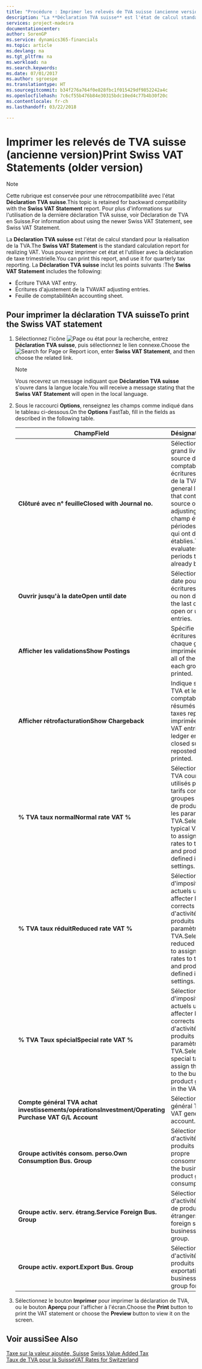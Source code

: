 ```yaml
---
title: "Procédure : Imprimer les relevés de TVA suisse (ancienne version)"
description: "La **Déclaration TVA suisse** est l'état de calcul standard pour la réalisation de la TVA. Vous pouvez imprimer cet état et l'utiliser avec la déclaration de taxe trimestrielle."
services: project-madeira
documentationcenter: 
author: SorenGP
ms.service: dynamics365-financials
ms.topic: article
ms.devlang: na
ms.tgt_pltfrm: na
ms.workload: na
ms.search.keywords: 
ms.date: 07/01/2017
ms.author: sgroespe
ms.translationtype: HT
ms.sourcegitcommit: b34f276a764f0e828fbc1f015429df9852242a4c
ms.openlocfilehash: 7c6cf55b476b84e30315bdc10ed4c77b4b30f20c
ms.contentlocale: fr-ch
ms.lasthandoff: 03/22/2018

---
```

# <a name="print-swiss-vat-statements-older-version"></a><span data-ttu-id="dcd7b-104">Imprimer les relevés de TVA suisse (ancienne version)</span><span class="sxs-lookup"><span data-stu-id="dcd7b-104">Print Swiss VAT Statements (older version)</span></span>

> [!NOTE]  
>  <span data-ttu-id="dcd7b-105">Cette rubrique est conservée pour une rétrocompatibilité avec l'état **Déclaration TVA suisse**.</span><span class="sxs-lookup"><span data-stu-id="dcd7b-105">This topic is retained for backward compatibility with the **Swiss VAT Statement** report.</span></span> <span data-ttu-id="dcd7b-106">Pour plus d'informations sur l'utilisation de la dernière déclaration TVA suisse, voir Déclaration de TVA en Suisse.</span><span class="sxs-lookup"><span data-stu-id="dcd7b-106">For information about using the newer Swiss VAT Statement, see Swiss VAT Statement.</span></span>  

<span data-ttu-id="dcd7b-107">La **Déclaration TVA suisse** est l'état de calcul standard pour la réalisation de la TVA.</span><span class="sxs-lookup"><span data-stu-id="dcd7b-107">The **Swiss VAT Statement** is the standard calculation report for realizing VAT.</span></span> <span data-ttu-id="dcd7b-108">Vous pouvez imprimer cet état et l'utiliser avec la déclaration de taxe trimestrielle.</span><span class="sxs-lookup"><span data-stu-id="dcd7b-108">You can print this report, and use it for quarterly tax reporting.</span></span> <span data-ttu-id="dcd7b-109">La **Déclaration TVA suisse** inclut les points suivants :</span><span class="sxs-lookup"><span data-stu-id="dcd7b-109">The **Swiss VAT Statement** includes the following:</span></span>  

- <span data-ttu-id="dcd7b-110">Écriture TVA</span><span class="sxs-lookup"><span data-stu-id="dcd7b-110">A VAT entry.</span></span>  
- <span data-ttu-id="dcd7b-111">Écritures d'ajustement de la TVA</span><span class="sxs-lookup"><span data-stu-id="dcd7b-111">VAT adjusting entries.</span></span>  
- <span data-ttu-id="dcd7b-112">Feuille de comptabilité</span><span class="sxs-lookup"><span data-stu-id="dcd7b-112">An accounting sheet.</span></span>  

## <a name="to-print-the-swiss-vat-statement"></a><span data-ttu-id="dcd7b-113">Pour imprimer la déclaration TVA suisse</span><span class="sxs-lookup"><span data-stu-id="dcd7b-113">To print the Swiss VAT statement</span></span>  

1.  <span data-ttu-id="dcd7b-114">Sélectionnez l'icône ![Page ou état pour la recherche](../../media/ui-search/search_small.png "Page ou état pour la recherche"), entrez **Déclaration TVA suisse**, puis sélectionnez le lien connexe.</span><span class="sxs-lookup"><span data-stu-id="dcd7b-114">Choose the ![Search for Page or Report](../../media/ui-search/search_small.png "Search for Page or Report icon") icon, enter **Swiss VAT Statement**, and then choose the related link.</span></span>  

    > [!NOTE]  
    >  <span data-ttu-id="dcd7b-115">Vous recevrez un message indiquant que **Déclaration TVA suisse** s'ouvre dans la langue locale.</span><span class="sxs-lookup"><span data-stu-id="dcd7b-115">You will receive a message stating that the **Swiss VAT Statement** will open in the local language.</span></span>  

2.  <span data-ttu-id="dcd7b-116">Sous le raccourci **Options**, renseignez les champs comme indiqué dans le tableau ci-dessous.</span><span class="sxs-lookup"><span data-stu-id="dcd7b-116">On the **Options** FastTab, fill in the fields as described in the following table.</span></span>  

    |<span data-ttu-id="dcd7b-117">Champ</span><span class="sxs-lookup"><span data-stu-id="dcd7b-117">Field</span></span>|<span data-ttu-id="dcd7b-118">Désignation</span><span class="sxs-lookup"><span data-stu-id="dcd7b-118">Description</span></span>|  
    |---------------------------------|---------------------------------------|  
    |<span data-ttu-id="dcd7b-119">**Clôturé avec n° feuille**</span><span class="sxs-lookup"><span data-stu-id="dcd7b-119">**Closed with Journal no.**</span></span>|<span data-ttu-id="dcd7b-120">Sélectionnez les feuilles grand livre contenant la source de comptabilisation des écritures d'ajustement de la TVA.</span><span class="sxs-lookup"><span data-stu-id="dcd7b-120">Select the general ledger journals that contain the posting source of the VAT adjusting entries.</span></span> <span data-ttu-id="dcd7b-121">Ce champ évalue les périodes comptables qui ont déjà établies.</span><span class="sxs-lookup"><span data-stu-id="dcd7b-121">This field evaluates accounting periods that have already been settled.</span></span>|  
    |<span data-ttu-id="dcd7b-122">**Ouvrir jusqu'à la date**</span><span class="sxs-lookup"><span data-stu-id="dcd7b-122">**Open until date**</span></span>|<span data-ttu-id="dcd7b-123">Sélectionnez la dernière date pour régler les écritures TVA ouvertes ou non définies.</span><span class="sxs-lookup"><span data-stu-id="dcd7b-123">Select the last date for settling open or unsettled VAT entries.</span></span>|  
    |<span data-ttu-id="dcd7b-124">**Afficher les validations**</span><span class="sxs-lookup"><span data-stu-id="dcd7b-124">**Show Postings**</span></span>|<span data-ttu-id="dcd7b-125">Spécifie si toutes les écritures TVA pour chaque groupe sont imprimées.</span><span class="sxs-lookup"><span data-stu-id="dcd7b-125">Specifies if all of the VAT entries for each group will be printed.</span></span>|  
    |<span data-ttu-id="dcd7b-126">**Afficher rétrofacturation**</span><span class="sxs-lookup"><span data-stu-id="dcd7b-126">**Show Chargeback**</span></span>|<span data-ttu-id="dcd7b-127">Indique si les écritures TVA et les écritures comptables avec des résumés fermés ou des taxes republiées seront imprimées.</span><span class="sxs-lookup"><span data-stu-id="dcd7b-127">Specifies if VAT entries and general ledger entries with closed summaries or reposted tax will be printed.</span></span>|  
    |<span data-ttu-id="dcd7b-128">**% TVA taux normal**</span><span class="sxs-lookup"><span data-stu-id="dcd7b-128">**Normal rate VAT %**</span></span>|<span data-ttu-id="dcd7b-129">Sélectionnez les taux de TVA courants actuels utilisés pour affecter les tarifs corrects aux groupes d'activités et de produits définis dans les paramètres de TVA.</span><span class="sxs-lookup"><span data-stu-id="dcd7b-129">Select the current typical VAT rates used to assign the correct rates to the business and product groups defined in the VAT settings.</span></span>|  
    |<span data-ttu-id="dcd7b-130">**% TVA taux réduit**</span><span class="sxs-lookup"><span data-stu-id="dcd7b-130">**Reduced rate VAT %**</span></span>|<span data-ttu-id="dcd7b-131">Sélectionnez les taux d'imposition réduits actuels utilisés pour affecter les taux corrects aux groupes d'activités et de produits définis dans les paramètres de TVA.</span><span class="sxs-lookup"><span data-stu-id="dcd7b-131">Select the current reduced tax rates used to assign the correct rates to the business and product groups defined in the VAT settings.</span></span>|  
    |<span data-ttu-id="dcd7b-132">**% TVA Taux spécial**</span><span class="sxs-lookup"><span data-stu-id="dcd7b-132">**Special rate VAT %**</span></span>|<span data-ttu-id="dcd7b-133">Sélectionnez les taux d'imposition spéciaux actuels utilisés pour affecter les taux corrects aux groupes d'activités et de produits définis dans les paramètres de TVA.</span><span class="sxs-lookup"><span data-stu-id="dcd7b-133">Select the current special tax rates used to assign the correct rates to the business and product groups defined in the VAT settings.</span></span>|  
    |<span data-ttu-id="dcd7b-134">**Compte général TVA achat investissements/opérations**</span><span class="sxs-lookup"><span data-stu-id="dcd7b-134">**Investment/Operating Purchase VAT G/L Account**</span></span>|<span data-ttu-id="dcd7b-135">Sélectionnez le compte général TVA.</span><span class="sxs-lookup"><span data-stu-id="dcd7b-135">Select the VAT general ledger account.</span></span>|  
    |<span data-ttu-id="dcd7b-136">**Groupe activités consom. perso.**</span><span class="sxs-lookup"><span data-stu-id="dcd7b-136">**Own Consumption Bus. Group**</span></span>|<span data-ttu-id="dcd7b-137">Sélectionnez le groupe d'activités et de produits pour votre propre consommation.</span><span class="sxs-lookup"><span data-stu-id="dcd7b-137">Select the business and product group for own consumptions.</span></span>|  
    |<span data-ttu-id="dcd7b-138">**Groupe activ. serv. étrang.**</span><span class="sxs-lookup"><span data-stu-id="dcd7b-138">**Service Foreign Bus. Group**</span></span>|<span data-ttu-id="dcd7b-139">Sélectionnez le groupe d'activités de service et de produits étrangers.</span><span class="sxs-lookup"><span data-stu-id="dcd7b-139">Select the foreign service business and product group.</span></span>|  
    |<span data-ttu-id="dcd7b-140">**Groupe activ. export.**</span><span class="sxs-lookup"><span data-stu-id="dcd7b-140">**Export Bus. Group**</span></span>|<span data-ttu-id="dcd7b-141">Sélectionnez le groupe d'activités et de produits pour les exportations.</span><span class="sxs-lookup"><span data-stu-id="dcd7b-141">Select the business and product group for exports.</span></span>|  

3.  <span data-ttu-id="dcd7b-142">Sélectionnez le bouton **Imprimer** pour imprimer la déclaration de TVA, ou le bouton **Aperçu** pour l'afficher à l'écran.</span><span class="sxs-lookup"><span data-stu-id="dcd7b-142">Choose the **Print** button to print the VAT statement or choose the **Preview** button to view it on the screen.</span></span>  

## <a name="see-also"></a><span data-ttu-id="dcd7b-143">Voir aussi</span><span class="sxs-lookup"><span data-stu-id="dcd7b-143">See Also</span></span>  
 <span data-ttu-id="dcd7b-144">[Taxe sur la valeur ajoutée, Suisse](swiss-value-added-tax.md) </span><span class="sxs-lookup"><span data-stu-id="dcd7b-144">[Swiss Value Added Tax](swiss-value-added-tax.md) </span></span>  
 [<span data-ttu-id="dcd7b-145">Taux de TVA pour la Suisse</span><span class="sxs-lookup"><span data-stu-id="dcd7b-145">VAT Rates for Switzerland</span></span>](vat-rates-for-switzerland.md)

